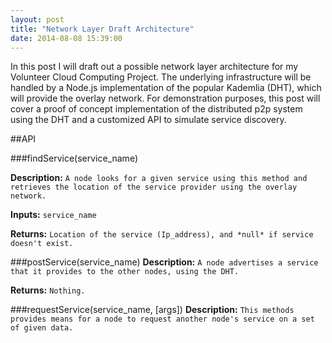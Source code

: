 ```yaml
---
layout: post
title: "Network Layer Draft Architecture"
date: 2014-08-08 15:39:00
---
```


In this post I will draft out a possible network layer architecture for my Volunteer Cloud Computing Project. The underlying infrastructure will be handled by a Node.js implementation of the popular Kademlia (DHT), which will provide the overlay network. For demonstration purposes, this post will cover a proof of concept implementation of the distributed p2p system using the DHT and a customized API to simulate service discovery.

##API

###findService(service_name)

**Description:** ``` A node looks for a given service using this method and retrieves the location of the service provider using the overlay network. ```

**Inputs:** ``` service_name ```

**Returns:** ``` Location of the service (Ip_address), and *null* if service doesn't exist. ```

###postService(service_name)
**Description:** ``` A node advertises a service that it provides to the other nodes, using the DHT. ```

**Returns:** ``` Nothing. ```

###requestService(service_name, [args])
**Description:** ``` This methods provides means for a node to request another node's service on a set of given data. ```